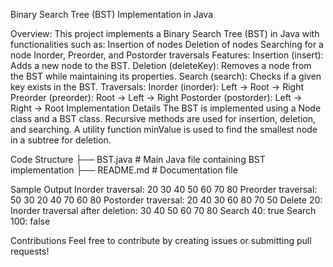 Binary Search Tree (BST) Implementation in Java

Overview:
This project implements a Binary Search Tree (BST) in Java with functionalities such as:
Insertion of nodes
Deletion of nodes
Searching for a node
Inorder, Preorder, and Postorder traversals
Features:
  Insertion (insert): Adds a new node to the BST.
  Deletion (deleteKey): Removes a node from the BST while maintaining its properties.
  Search (search): Checks if a given key exists in the BST.
  Traversals:
    Inorder (inorder): Left -> Root -> Right
    Preorder (preorder): Root -> Left -> Right
    Postorder (postorder): Left -> Right -> Root
    Implementation Details
  The BST is implemented using a Node class and a BST class.
  Recursive methods are used for insertion, deletion, and searching.
  A utility function minValue is used to find the smallest node in a subtree for deletion.
  
  Code Structure
    ├── BST.java  # Main Java file containing BST implementation
    ├── README.md # Documentation file

  Sample Output
  Inorder traversal:
    20 30 40 50 60 70 80 
  Preorder traversal:
    50 30 20 40 70 60 80 
  Postorder traversal:
    20 40 30 60 80 70 50
  Delete 20:
  Inorder traversal after deletion:
    30 40 50 60 70 80
  Search 40:
    true
  Search 100:
    false

  Contributions
    Feel free to contribute by creating issues or submitting pull requests!
